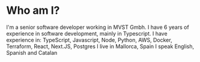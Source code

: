 # Who am I?

I'm a senior software developer working in MVST Gmbh.
I have 6 years of experience in software development, mainly in Typescript.
I have experience in: TypeScript, Javascript, Node, Python, AWS, Docker, Terraform, React, Next.JS, Postgres
I live in Mallorca, Spain
I speak English, Spanish and Catalan

